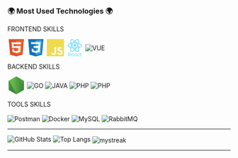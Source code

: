 ### 🌍 Most Used Technologies 🌍 ###
<div display="flex">
    <p font-weight="bold"> FRONTEND SKILLS </p>
    <div>
        <img align="center" alt="HTML" height="40" width="40" src="https://raw.githubusercontent.com/devicons/devicon/master/icons/html5/html5-original.svg">
        <img align="center" alt="CSS" height="40" width="40" src="https://raw.githubusercontent.com/devicons/devicon/master/icons/css3/css3-original.svg">
        <img align="center" alt="JS" height="40" width="40" src="https://raw.githubusercontent.com/devicons/devicon/master/icons/javascript/javascript-plain.svg">
        <img align="center" alt="React" height="40" width="40" src="https://raw.githubusercontent.com/devicons/devicon/master/icons/react/react-original-wordmark.svg">
        <img align="center" alt="VUE" height="40" width="40" src="https://www.vectorlogo.zone/logos/vuejs/vuejs-icon.svg">
    </div>
    <p font-weight="bold"> BACKEND SKILLS </p>
    <div>
        <img align="center" alt="NodeJs" height="40" width="40" src="https://raw.githubusercontent.com/devicons/devicon/master/icons/nodejs/nodejs-original.svg">
        <img align="center" alt="GO" height="40" width="40" src="https://www.vectorlogo.zone/logos/golang/golang-icon.svg">
        <img align="center" alt="JAVA" height="40" width="40" src="https://www.vectorlogo.zone/logos/java/java-icon.svg">
        <img align="center" alt="PHP" height="40" width="40" src="https://www.vectorlogo.zone/logos/php/php-icon.svg">
        <img align="center" alt="PHP" height="40" width="40" src="https://www.vectorlogo.zone/logos/typescriptlang/typescriptlang-icon.svg">
    </div>
    <p font-weight="bold"> TOOLS SKILLS </p>
    <div>
        <img align="center" alt="Postman" height="40" width="40" src="https://www.vectorlogo.zone/logos/getpostman/getpostman-icon.svg">
        <img align="center" alt="Docker" height="40" width="40" src="https://www.vectorlogo.zone/logos/docker/docker-icon.svg">
        <img align="center" alt="MySQL" height="40" width="40" src="https://www.vectorlogo.zone/logos/mysql/mysql-icon.svg">
        <img align="center" alt="RabbitMQ" height="40" width="40" src="https://www.vectorlogo.zone/logos/rabbitmq/rabbitmq-icon.svg">
    </div>
</div>

---

<div>
    <img src="https://github-readme-stats.vercel.app/api?username=Moraeszz2&show_icons=true&theme=tokyonight&rank_icon=github" alt="GitHub Stats"/> 
    <img src="https://github-readme-stats.vercel.app/api/top-langs/?username=Moraeszz2&exclude_repo=processos,createLabb&langs_count=7&theme=tokyonight&layout=compact" alt="Top Langs"/>
    <img align="center" src="https://github-readme-streak-stats.herokuapp.com/?user=Moraeszz2&theme=aura" alt="mystreak"/>
</div>

---
